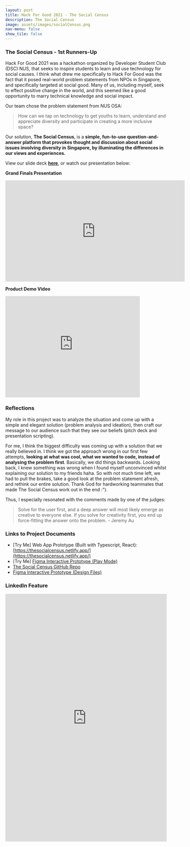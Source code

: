 ```yaml
---
layout: post
title: Hack For Good 2021 - The Social Census
description: The Social Census
image: assets/images/socialCensus.png
nav-menu: false
show_tile: false
---
```


### The Social Census - 1st Runners-Up

Hack For Good 2021 was a hackathon organized by Developer Student Club (DSC) NUS, that seeks to inspire students to learn and use technology for social causes. 
I think what drew me specifically to Hack For Good was the fact that it posed real-world problem statements from NPOs in Singapore, and specifically targeted at social good. 
Many of us, including myself, seek to effect positive change in the world, and this seemed like a good opportunity to marry technical knowledge and social impact.

Our team chose the problem statement from NUS OSA: 
<blockquote>How can we tap on technology to get youths to learn, understand and appreciate diversity and participate in creating a more inclusive space?</blockquote>

Our solution, **The Social Census**, is a **simple, fun-to-use question-and-answer platform that provokes thought and discussion about social issues involving diversity in Singapore, by illuminating the differences in our views and experiences.** 

View our slide deck [**here**](https://drive.google.com/file/d/1mWTRA-4mJjHxFarsNMXfixeAHz3YUjVs/view?usp=sharing), or watch our presentation below:

**Grand Finals Presentation** 
<iframe width="560" height="315" src="https://www.youtube.com/embed/YslBGf1aof4?start=3311" title="YouTube video player" frameborder="0" allow="accelerometer; autoplay; clipboard-write; encrypted-media; gyroscope; picture-in-picture" allowfullscreen></iframe>

**Product Demo Video**
<iframe width="420" height="315" src="https://drive.google.com/file/d/1uCx56zD5NPZ8gasnK5m5k0n4tPFhtyGH/view?usp=sharing" frameborder="0" allowfullscreen></iframe>

### Reflections
My role in this project was to analyze the situation and come up with a simple and elegant solution (problem analysis and ideation), then craft our message to our audience such that they see our beliefs (pitch deck and presentation scripting). 

For me, I think the biggest difficulty was coming up with a solution that we really believed in. I think we got the approach wrong in our first few attempts, **looking at what was cool, what we wanted to code, instead of analysing the problem first**. Basically, we did things backwards. Looking back, I knew something was wrong when I found myself unconvinced whilst explaining our solution to my friends haha. So with not much time left, we had to pull the brakes, take a good look at the problem statement afresh, and rethink our entire solution. Thank God for hardworking teammates that made The Social Census work out in the end :\"). 

Thus, I especially resonated with the comments made by one of the judges: 
<blockquote>Solve for the user first, and a deep answer will most likely emerge as creative to everyone else. If you solve for creativity first, you end up force-fitting the answer onto the problem. - Jeremy Au</blockquote>


### Links to Project Documents
- [Try Me] Web App Prototype (Built with Typescript, React): [https://thesocialcensus.netlify.app/](https://thesocialcensus.netlify.app/)
- [Try Me] [Figma Interactive Prototype (Play Mode)](https://www.figma.com/proto/GAljyGCH8K8ykz724GT8OG/The-social-census?node-id=1%3A77&scaling=scale-down)
- [The Social Census GitHub Repo](https://github.com/wenhaogoh/hack4good2021)
- [Figma Interactive Prototype (Design Files)](https://www.figma.com/file/GAljyGCH8K8ykz724GT8OG/The-social-census?node-id=0%3A1)


### LinkedIn Feature
<iframe src="https://www.linkedin.com/embed/feed/update/urn:li:share:6785409948462542848" height="770" width="504" frameborder="0" allowfullscreen="" title="Embedded post"></iframe>